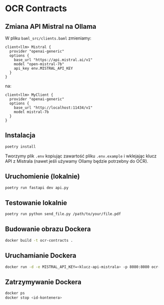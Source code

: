 # OCR Contracts

## Zmiana API Mistral na Ollama

W pliku `baml_src/clients.baml` zmieniamy:

```
client<llm> Mistral {
  provider "openai-generic"
  options {
    base_url "https://api.mistral.ai/v1"
    model "open-mistral-7b"
    api_key env.MISTRAL_API_KEY
  }
}
```

na:

```
client<llm> MyClient {
  provider "openai-generic"
  options {
    base_url "http://localhost:11434/v1"
    model mistral-7b
  }
}
```

## Instalacja

```bash
poetry install
```

Tworzymy plik `.env` kopiując zawartość pliku `.env.example` i wklejając klucz API z Mistrala (nawet jeśli używamy Ollamy będzie potrzebny do OCR).

## Uruchomienie (lokalnie)

```bash
poetry run fastapi dev api.py
```

## Testowanie lokalnie

```bash
poetry run python send_file.py /path/to/your/file.pdf
```

## Budowanie obrazu Dockera

```bash
docker build -t ocr-contracts .
```

## Uruchamianie Dockera

```bash
docker run -d -e MISTRAL_API_KEY=<klucz-api-mistrala> -p 8080:8080 ocr-contracts
```

## Zatrzymywanie Dockera

```bash
docker ps
docker stop <id-kontenera>
```
